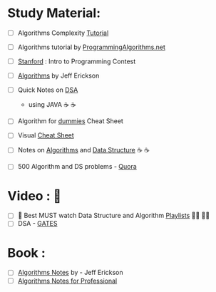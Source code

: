 # Study Material: 
- [ ] Algorithms Complexity [Tutorial](http://discrete.gr/complexity/)
- [ ] Algorithms tutorial by [ProgrammingAlgorithms.net](https://www.programming-algorithms.net/)
- [ ] [Stanford](https://web.stanford.edu/class/cs97si/) : Intro to Programming Contest
- [ ] [Algorithms](http://jeffe.cs.illinois.edu/teaching/algorithms/) by Jeff Erickson
- [ ] Quick Notes on [DSA](https://sites.google.com/site/bassamhaddadsite/lecture-notes-Data-Structures-Java) 
    - using JAVA :coffee: :coffee: 
- [ ] Algorithm for [dummies](http://www.dummies.com/programming/big-data/algorithms-dummies-cheat-sheet/) Cheat Sheet
- [ ] Visual [Cheat Sheet](https://sinon.org/algorithms/)
- [ ] Notes on [Algorithms](http://cs.lmu.edu/~ray/classes/a/) and [Data Structure](http://cs.lmu.edu/~ray/classes/dsa/)  :coffee: :coffee: 



- [ ] 500 Algorithm and DS problems - [Quora](https://techiedelight.quora.com/500-Data-Structures-and-Algorithms-practice-problems-and-their-solutions)

# Video : :movie_camera:
- [ ] :pushpin: Best MUST watch Data Structure and Algorithm [Playlists](https://www.youtube.com/user/purpongie/playlists) :triangular_flag_on_post::triangular_flag_on_post: :triangular_flag_on_post::triangular_flag_on_post:
- [ ] DSA - [GATES](https://www.youtube.com/playlist?list=PLsFENPUZBqipuTJXgm7xAOR0UnY_8OY07)

# Book :
- [ ] [Algorithms Notes](http://jeffe.cs.illinois.edu/teaching/algorithms/all-algorithms.pdf) by - Jeff Erickson
- [ ] [Algorithms Notes for Professional](https://www.google.com/search?q=Algorithms+Notes+For+Professionals+pdf&spell=1&sa=X&ved=0ahUKEwib7tuen53aAhVHslMKHdfAAcQQBQgmKAA&biw=1438&bih=759&dpr=2)
